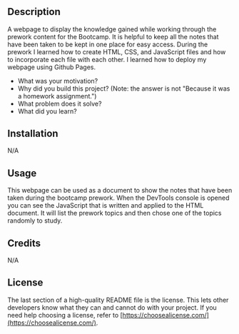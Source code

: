 # <Your-Project-Title>

## Description

A webpage to display the knowledge gained while working through the prework content for the Bootcamp. It is helpful to keep all the notes that have been taken to be kept in one place for easy access. During the prework I learned how to create HTML, CSS, and JavaScript files and how to incorporate each file with each other. I learned how to deploy my webpage using Github Pages.

- What was your motivation?
- Why did you build this project? (Note: the answer is not "Because it was a homework assignment.")
- What problem does it solve?
- What did you learn?

## Installation

N/A

## Usage

This webpage can be used as a document to show the notes that have been taken during the bootcamp prework. When the DevTools console is opened you can see the JavaScript that is written and applied to the HTML document. It will list the prework topics and then chose one of the topics randomly to study.

## Credits

N/A

## License

The last section of a high-quality README file is the license. This lets other developers know what they can and cannot do with your project. If you need help choosing a license, refer to [https://choosealicense.com/](https://choosealicense.com/).
